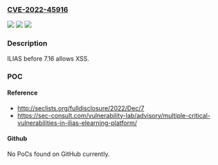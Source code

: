 ### [CVE-2022-45916](https://cve.mitre.org/cgi-bin/cvename.cgi?name=CVE-2022-45916)
![](https://img.shields.io/static/v1?label=Product&message=n%2Fa&color=blue)
![](https://img.shields.io/static/v1?label=Version&message=n%2Fa&color=blue)
![](https://img.shields.io/static/v1?label=Vulnerability&message=n%2Fa&color=brighgreen)

### Description

ILIAS before 7.16 allows XSS.

### POC

#### Reference
- http://seclists.org/fulldisclosure/2022/Dec/7
- https://sec-consult.com/vulnerability-lab/advisory/multiple-critical-vulnerabilities-in-ilias-elearning-platform/

#### Github
No PoCs found on GitHub currently.

